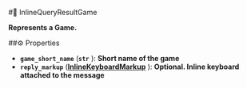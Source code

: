 #🔮 InlineQueryResultGame

**Represents a Game.**

##⚙️ Properties

- **`game_short_name`** (**`str`** ): **Short name of the game**
- **`reply_markup`** (**[InlineKeyboardMarkup](InlineKeyboardMarkup.md)** ): **Optional. Inline keyboard attached to the message**
